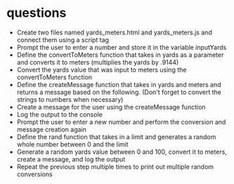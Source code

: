 # questions

- Create two files named yards_meters.html and yards_meters.js and connect them using a script tag
- Prompt the user to enter a number and store it in the variable inputYards
- Define the convertToMeters function that takes in yards as a parameter and converts it to meters (multiplies the yards by .9144)
- Convert the yards value that was input to meters using the convertToMeters function
- Define the createMessage function that takes in yards and meters and returns a message based on the following. (Don't forget to convert the strings to numbers when necessary)
- Create a message for the user using the createMessage function
- Log the output to the console
- Prompt the user to enter a new number and perform the conversion and message creation again
- Define the rand function that takes in a limit and generates a random whole number between 0 and the limit
- Generate a random yards value between 0 and 100, convert it to meters, create a message, and log the output
- Repeat the previous step multiple times to print out multiple random conversions

